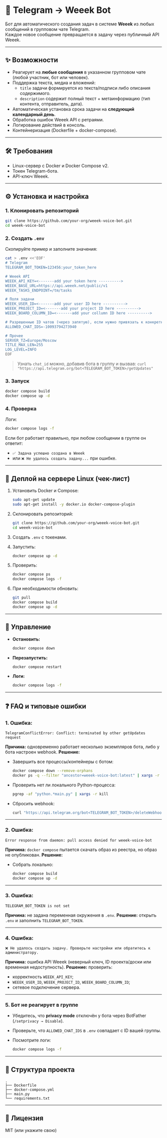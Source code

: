 # 🤖 Telegram → Weeek Bot

Бот для автоматического создания задач в системе **Weeek** из любых сообщений в групповом чате Telegram.  
Каждое новое сообщение превращается в задачу через публичный API Weeek.

---

## ✨ Возможности
- Реагирует на **любые сообщения** в указанном групповом чате (любой участник, бот или человек).
- Поддержка текста, медиа и вложений:
  - `title` задачи формируется из текста/подписи либо описания содержимого.
  - `description` содержит полный текст + метаинформацию (тип контента, отправитель, дата).
- Автоматическая установка срока задачи на **следующий календарный день**.
- Обработка ошибок Weeek API с ретраями.
- Логирование действий в консоль.
- Контейнеризация (Dockerfile + docker-compose).

---

## 🛠 Требования
- Linux-сервер с Docker и Docker Compose v2.
- Токен Telegram-бота.
- API-ключ Weeek.

---

## ⚙️ Установка и настройка

### 1. Клонировать репозиторий
```bash
git clone https://github.com/your-org/weeek-voice-bot.git
cd weeek-voice-bot
````

### 2. Создать `.env`

Скопируйте пример и заполните значения:

```bash
cat > .env <<'EOF'
# Telegram
TELEGRAM_BOT_TOKEN=123456:your_token_here

# Weeek API
WEEEK_API_KEY=<-------add your token here ---------->
WEEEK_BASE_URL=https://api.weeek.net/public/v1
WEEEK_TASKS_ENDPOINT=/tm/tasks

# Поля задачи
WEEEK_USER_ID=<-------add your user ID here ---------->
WEEEK_PROJECT_ID=<-------add your project ID here ---------->
WEEEK_BOARD_COLUMN_ID=<-------add your collumn ID here ---------->

# Разрешенные ID чатов (через запятую), если нужно привязать к конкретной группе
ALLOWED_CHAT_IDS=-10093794273940

# Прочее
SERVER_TZ=Europe/Moscow
TITLE_MAX_LEN=255
LOG_LEVEL=INFO
EOF
```

> Узнать `chat_id` можно, добавив бота в группу и вызвав:
> `curl "https://api.telegram.org/bot<TELEGRAM_BOT_TOKEN>/getUpdates"`

### 3. Запуск

```bash
docker compose build
docker compose up -d
```

### 4. Проверка

Логи:

```bash
docker compose logs -f
```

Если бот работает правильно, при любом сообщении в группе он ответит:

* `✅ Задача успешно создана в Weeek`
* или `❌ Не удалось создать задачу...` при ошибке.

---

## 🚀 Деплой на сервере Linux (чек-лист)

1. Установить Docker и Compose:

   ```bash
   sudo apt-get update
   sudo apt-get install -y docker.io docker-compose-plugin
   ```

2. Склонировать репозиторий:

   ```bash
   git clone https://github.com/your-org/weeek-voice-bot.git
   cd weeek-voice-bot
   ```

3. Создать `.env` с токенами.

4. Запустить:

   ```bash
   docker compose up -d
   ```

5. Проверить:

   ```bash
   docker compose ps
   docker compose logs -f
   ```

6. При необходимости обновить:

   ```bash
   git pull
   docker compose build
   docker compose up -d
   ```

---

## 🔧 Управление

* **Остановить:**

  ```bash
  docker compose down
  ```

* **Перезапустить:**

  ```bash
  docker compose restart
  ```

* **Логи:**

  ```bash
  docker compose logs -f
  ```

---

## ❓ FAQ и типовые ошибки

### 1. Ошибка:

```
TelegramConflictError: Conflict: terminated by other getUpdates request
```

**Причина:** одновременно работает несколько экземпляров бота, либо у бота настроен webhook.
**Решение:**

* Завершить все процессы/контейнеры с ботом:

  ```bash
  docker compose down --remove-orphans
  docker ps -q --filter "ancestor=weeek-voice-bot:latest" | xargs -r docker stop
  ```
* Проверить нет ли локального Python-процесса:

  ```bash
  pgrep -af "python.*main.py" | xargs -r kill
  ```
* Сбросить webhook:

  ```bash
  curl "https://api.telegram.org/bot<TELEGRAM_BOT_TOKEN>/deleteWebhook?drop_pending_updates=true"
  ```

---

### 2. Ошибка:

```
Error response from daemon: pull access denied for weeek-voice-bot
```

**Причина:** `docker compose` пытается скачать образ из реестра, но образ не опубликован.
**Решение:**

* Собрать локально:

  ```bash
  docker compose build
  docker compose up -d
  ```

---

### 3. Ошибка:

```
TELEGRAM_BOT_TOKEN is not set
```

**Причина:** не задана переменная окружения в `.env`.
**Решение:** открыть `.env` и заполнить `TELEGRAM_BOT_TOKEN`.

---

### 4. Ошибка:

```
❌ Не удалось создать задачу. Проверьте настройки или обратитесь к администратору.
```

**Причина:** ошибка API Weeek (неверный ключ, ID проекта/доски или временная недоступность).
**Решение:** проверить:

* корректность `WEEEK_API_KEY`;
* `WEEEK_USER_ID`, `WEEEK_PROJECT_ID`, `WEEEK_BOARD_COLUMN_ID`;
* сетевое подключение сервера.

---

### 5. Бот не реагирует в группе

* Убедитесь, что **privacy mode** отключён у бота через BotFather (`/setprivacy → Disable`).
* Проверьте, что `ALLOWED_CHAT_IDS` в `.env` совпадает с ID вашей группы.
* Посмотрите логи:

  ```bash
  docker compose logs -f
  ```

---

## 📂 Структура проекта

```
.
├── Dockerfile
├── docker-compose.yml
├── main.py
└── requirements.txt
```

---

## 📜 Лицензия

MIT (или укажите свою)
